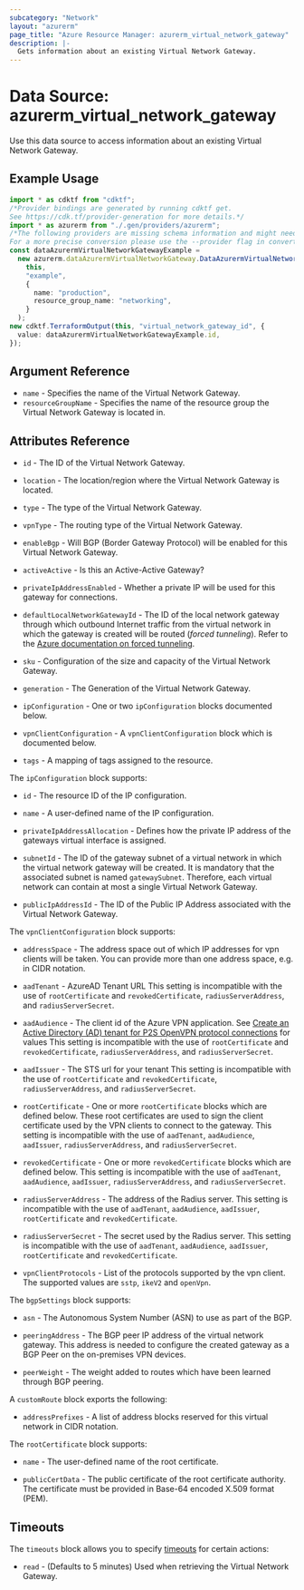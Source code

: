 ```yaml
---
subcategory: "Network"
layout: "azurerm"
page_title: "Azure Resource Manager: azurerm_virtual_network_gateway"
description: |-
  Gets information about an existing Virtual Network Gateway.
---
```


# Data Source: azurerm\_virtual\_network\_gateway

Use this data source to access information about an existing Virtual Network Gateway.

## Example Usage

```typescript
import * as cdktf from "cdktf";
/*Provider bindings are generated by running cdktf get.
See https://cdk.tf/provider-generation for more details.*/
import * as azurerm from "./.gen/providers/azurerm";
/*The following providers are missing schema information and might need manual adjustments to synthesize correctly: azurerm.
For a more precise conversion please use the --provider flag in convert.*/
const dataAzurermVirtualNetworkGatewayExample =
  new azurerm.dataAzurermVirtualNetworkGateway.DataAzurermVirtualNetworkGateway(
    this,
    "example",
    {
      name: "production",
      resource_group_name: "networking",
    }
  );
new cdktf.TerraformOutput(this, "virtual_network_gateway_id", {
  value: dataAzurermVirtualNetworkGatewayExample.id,
});

```

## Argument Reference

* `name` - Specifies the name of the Virtual Network Gateway.
* `resourceGroupName` - Specifies the name of the resource group the Virtual Network Gateway is located in.

## Attributes Reference

*   `id` - The ID of the Virtual Network Gateway.

*   `location` - The location/region where the Virtual Network Gateway is located.

*   `type` - The type of the Virtual Network Gateway.

*   `vpnType` - The routing type of the Virtual Network Gateway.

*   `enableBgp` - Will BGP (Border Gateway Protocol) will be enabled
    for this Virtual Network Gateway.

*   `activeActive` - Is this an Active-Active Gateway?

*   `privateIpAddressEnabled` - Whether a private IP will be used for this  gateway for connections.

*   `defaultLocalNetworkGatewayId` -  The ID of the local network gateway
    through which outbound Internet traffic from the virtual network in which the
    gateway is created will be routed (*forced tunneling*). Refer to the
    [Azure documentation on forced tunneling](https://docs.microsoft.com/azure/vpn-gateway/vpn-gateway-forced-tunneling-rm).

*   `sku` - Configuration of the size and capacity of the Virtual Network Gateway.

*   `generation` - The Generation of the Virtual Network Gateway.

*   `ipConfiguration` - One or two `ipConfiguration` blocks documented below.

*   `vpnClientConfiguration` - A `vpnClientConfiguration` block which is documented below.

*   `tags` - A mapping of tags assigned to the resource.

The `ipConfiguration` block supports:

*   `id` - The resource ID of the IP configuration.

*   `name` - A user-defined name of the IP configuration.

*   `privateIpAddressAllocation` - Defines how the private IP address
    of the gateways virtual interface is assigned.

*   `subnetId` - The ID of the gateway subnet of a virtual network in
    which the virtual network gateway will be created. It is mandatory that
    the associated subnet is named `gatewaySubnet`. Therefore, each virtual
    network can contain at most a single Virtual Network Gateway.

*   `publicIpAddressId` - The ID of the Public IP Address associated
    with the Virtual Network Gateway.

The `vpnClientConfiguration` block supports:

*   `addressSpace` - The address space out of which IP addresses for
    vpn clients will be taken. You can provide more than one address space, e.g.
    in CIDR notation.

*   `aadTenant` - AzureAD Tenant URL
    This setting is incompatible with the use of
    `rootCertificate` and `revokedCertificate`, `radiusServerAddress`, and `radiusServerSecret`.

*   `aadAudience` - The client id of the Azure VPN application.
    See [Create an Active Directory (AD) tenant for P2S OpenVPN protocol connections](https://docs.microsoft.com/en-gb/azure/vpn-gateway/openvpn-azure-ad-tenant-multi-app) for values
    This setting is incompatible with the use of
    `rootCertificate` and `revokedCertificate`, `radiusServerAddress`, and `radiusServerSecret`.

*   `aadIssuer` - The STS url for your tenant
    This setting is incompatible with the use of
    `rootCertificate` and `revokedCertificate`, `radiusServerAddress`, and `radiusServerSecret`.

*   `rootCertificate` - One or more `rootCertificate` blocks which are
    defined below. These root certificates are used to sign the client certificate
    used by the VPN clients to connect to the gateway.
    This setting is incompatible with the use of
    `aadTenant`, `aadAudience`, `aadIssuer`, `radiusServerAddress`, and `radiusServerSecret`.

*   `revokedCertificate` - One or more `revokedCertificate` blocks which
    are defined below.
    This setting is incompatible with the use of
    `aadTenant`, `aadAudience`, `aadIssuer`, `radiusServerAddress`, and `radiusServerSecret`.

*   `radiusServerAddress` - The address of the Radius server.
    This setting is incompatible with the use of
    `aadTenant`, `aadAudience`, `aadIssuer`, `rootCertificate` and `revokedCertificate`.

*   `radiusServerSecret` - The secret used by the Radius server.
    This setting is incompatible with the use of
    `aadTenant`, `aadAudience`, `aadIssuer`, `rootCertificate` and `revokedCertificate`.

*   `vpnClientProtocols` - List of the protocols supported by the vpn client.
    The supported values are `sstp`, `ikeV2` and `openVpn`.

The `bgpSettings` block supports:

*   `asn` - The Autonomous System Number (ASN) to use as part of the BGP.

*   `peeringAddress` - The BGP peer IP address of the virtual network
    gateway. This address is needed to configure the created gateway as a BGP Peer
    on the on-premises VPN devices.

*   `peerWeight` - The weight added to routes which have been learned
    through BGP peering.

A `customRoute` block exports the following:

* `addressPrefixes` - A list of address blocks reserved for this virtual network in CIDR notation.

The `rootCertificate` block supports:

*   `name` - The user-defined name of the root certificate.

*   `publicCertData` - The public certificate of the root certificate
    authority. The certificate must be provided in Base-64 encoded X.509 format
    (PEM).

## Timeouts

The `timeouts` block allows you to specify [timeouts](https://www.terraform.io/language/resources/syntax#operation-timeouts) for certain actions:

* `read` - (Defaults to 5 minutes) Used when retrieving the Virtual Network Gateway.
